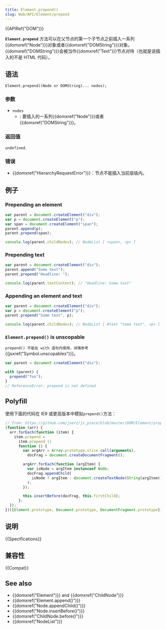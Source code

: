 ```yaml
---
title: Element.prepend()
slug: Web/API/Element/prepend
---
```


{{APIRef("DOM")}}

**`Element.prepend`** 方法可以在父节点的第一个子节点之前插入一系列{{domxref("Node")}}对象或者{{domxref("DOMString")}}对象。{{domxref("DOMString")}}会被当作{{domxref("Text")}}节点对待（也就是说插入的不是 HTML 代码）。

## 语法

```plain
Element.prepend((Node or DOMString)... nodes);
```

### 参数

- `nodes`
  - : 要插入的一系列{{domxref("Node")}}或者{{domxref("DOMString")}}。

### 返回值

`undefined`.

### 错误

- {{domxref("HierarchyRequestError")}}：节点不能插入当前层级内。

## 例子

### Prepending an element

```js
var parent = document.createElement("div");
var p = document.createElement("p");
var span = document.createElement("span");
parent.append(p);
parent.prepend(span);

console.log(parent.childNodes); // NodeList [ <span>, <p> ]
```

### Prepending text

```js
var parent = document.createElement("div");
parent.append("Some text");
parent.prepend("Headline: ");

console.log(parent.textContent); // "Headline: Some text"
```

### Appending an element and text

```js
var parent = document.createElement("div");
var p = document.createElement("p");
parent.prepend("Some text", p);

console.log(parent.childNodes); // NodeList [ #text "Some text", <p> ]
```

### `Element.prepend()` is unscopable

`prepend() 不能在 with 语句内使用，详情参考`{{jsxref("Symbol.unscopables")}}。

```js
var parent = document.createElement("div");

with (parent) {
  prepend("foo");
}
// ReferenceError: prepend is not defined
```

## Polyfill

使用下面的代码在 IE9 或更高版本中模拟`prepend()`方法：

```js
// from: https://github.com/jserz/js_piece/blob/master/DOM/Element/prepend()/prepend().md
(function (arr) {
  arr.forEach(function (item) {
    item.prepend =
      item.prepend ||
      function () {
        var argArr = Array.prototype.slice.call(arguments),
          docFrag = document.createDocumentFragment();

        argArr.forEach(function (argItem) {
          var isNode = argItem instanceof Node;
          docFrag.appendChild(
            isNode ? argItem : document.createTextNode(String(argItem)),
          );
        });

        this.insertBefore(docFrag, this.firstChild);
      };
  });
})([Element.prototype, Document.prototype, DocumentFragment.prototype]);
```

## 说明

{{Specifications}}

## 兼容性

{{Compat}}

## See also

- {{domxref("Element")}} and {{domxref("ChildNode")}}
- {{domxref("Element.append()")}}
- {{domxref("Node.appendChild()")}}
- {{domxref("Node.insertBefore()")}}
- {{domxref("ChildNode.before()")}}
- {{domxref("NodeList")}}
